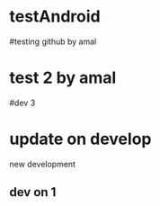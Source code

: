 # testAndroid
#testing github by amal
# test 2 by amal
#dev 3
# update on develop
new development
## dev on 1
